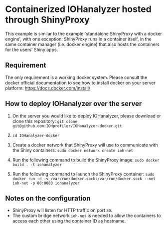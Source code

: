 # Containerized IOHanalyzer hosted through ShinyProxy

This example is similar to the example 'standalone ShinyProxy with a docker engine', with one exception:
ShinyProxy runs in a container itself, in the same container manager (i.e. docker engine) that also hosts
the containers for the users' Shiny apps.

## Requirement

The only requirement is a working docker system. Please consult the docker official documentation to see how to install docker on your server platform: https://docs.docker.com/install/

## How to deploy IOHanalyzer over the server

1. On the server you would like to deploy IOHanalyzer, please download or clone this repository:
``git clone git@github.com:IOHprofiler/IOHanalyzer-docker.git``

2. `cd IOHanalyzer-docker`
3. Create a docker network that ShinyProxy will use to communicate with the Shiny containers.
``sudo docker network create ioh-net``

4. Run the following command to build the ShinyProxy image:
``sudo docker build . -t iohanalyzer``

5. Run the following command to launch the ShinyProxy container:
``sudo docker run -d -v /var/run/docker.sock:/var/run/docker.sock --net ioh-net -p 80:8080 iohanalyzer``

## Notes on the configuration

* ShinyProxy will listen for HTTP traffic on port `80`.
* The custom bridge network `ioh-net` is needed to allow the containers to access each other using the container ID as hostname.
